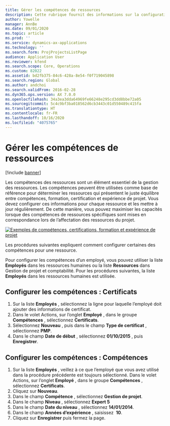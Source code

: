 ```yaml
---
title: Gérer les compétences de ressources
description: Cette rubrique fournit des informations sur la configuration des compétences de ressources de projet.
author: Yowelle
manager: AnnBe
ms.date: 09/01/2020
ms.topic: article
ms.prod: ''
ms.service: dynamics-ax-applications
ms.technology: ''
ms.search.form: ProjProjectsListPage
audience: Application User
ms.reviewer: kfend
ms.search.scope: Core, Operations
ms.custom: 82022
ms.assetid: bd2fb375-84c6-428a-8e54-f0f719045898
ms.search.region: Global
ms.author: andchoi
ms.search.validFrom: 2016-02-28
ms.dyn365.ops.version: AX 7.0.0
ms.openlocfilehash: 34a3ea3dda64969fe66248e295cd3dd8bbe72a05
ms.sourcegitcommit: 5c4c9bf3ba018562d6cb3443c01d550489c415fa
ms.translationtype: HT
ms.contentlocale: fr-FR
ms.lasthandoff: 10/16/2020
ms.locfileid: "4075765"
---
```

# <a name="manage-resource-competencies"></a>Gérer les compétences de ressources

[!include [banner](../includes/banner.md)]

Les compétences des ressources sont un élément essentiel de la gestion des ressources. Les compétences peuvent être utilisées comme base de référence pour déterminer les ressources qui présentent le juste équilibre entre compétences, formation, certification et expérience de projet. Vous devez configurer ces informations pour chaque ressource et les mettre à jour régulièrement. De cette manière, vous pouvez maximiser les capacités lorsque des compétences de ressources spécifiques sont mises en correspondance lors de l’affectation des ressources du projet.

[![Exemples de compétences, certifications, formation et expérience de projet](./media/projectresourcing06-1024x383.jpg)](./media/projectresourcing06.jpg)

Les procédures suivantes expliquent comment configurer certaines des compétences pour une ressource.

Pour configurer les compétences d’un employé, vous pouvez utiliser la liste **Employés** dans les ressources humaines ou la liste **Ressources** dans Gestion de projet et comptabilité. Pour les procédures suivantes, la liste **Employés** dans les ressources humaines est utilisée.

## <a name="set-up-competencies-certificates"></a>Configurer les compétences : Certificats

1. Sur la liste **Employés** , sélectionnez la ligne pour laquelle l’employé doit ajouter des informations de certificat.
2. Dans le volet Actions, sur l’onglet **Employé** , dans le groupe **Compétences** , sélectionnez **Certificats**.
3. Sélectionnez **Nouveau** , puis dans le champ **Type de certificat** , sélectionnez **PMP**.
4. Dans le champ **Date de début** , sélectionnez **01/10/2015** , puis **Enregistrer**.

## <a name="set-up-competencies-skills"></a>Configurer les compétences : Compétences

1. Sur la liste **Employés** , veillez à ce que l’employé que vous avez utilisé dans la procédure précédente est toujours sélectionné. Dans le volet Actions, sur l’onglet **Employé** , dans le groupe **Compétences** , sélectionnez **Certificats**.
2. Cliquez sur **Nouveau**.
3. Dans le champ **Compétence** , sélectionnez **Gestion de projet**.
4. Dans le champ **Niveau** , sélectionnez **Expert 5**
5. Dans le champ **Date du niveau** , sélectionnez **14/01/2014**.
6. Dans le champ **Années d’expérience** , saisissez  **10**.
7. Cliquez sur **Enregistrer** puis fermez la page.
